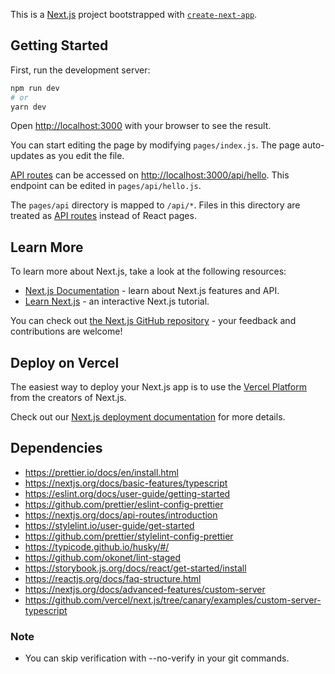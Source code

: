 This is a [Next.js](https://nextjs.org/) project bootstrapped with [`create-next-app`](https://github.com/vercel/next.js/tree/canary/packages/create-next-app).

## Getting Started

First, run the development server:

```bash
npm run dev
# or
yarn dev
```

Open [http://localhost:3000](http://localhost:3000) with your browser to see the result.

You can start editing the page by modifying `pages/index.js`. The page auto-updates as you edit the file.

[API routes](https://nextjs.org/docs/api-routes/introduction) can be accessed on [http://localhost:3000/api/hello](http://localhost:3000/api/hello). This endpoint can be edited in `pages/api/hello.js`.

The `pages/api` directory is mapped to `/api/*`. Files in this directory are treated as [API routes](https://nextjs.org/docs/api-routes/introduction) instead of React pages.

## Learn More

To learn more about Next.js, take a look at the following resources:

- [Next.js Documentation](https://nextjs.org/docs) - learn about Next.js features and API.
- [Learn Next.js](https://nextjs.org/learn) - an interactive Next.js tutorial.

You can check out [the Next.js GitHub repository](https://github.com/vercel/next.js/) - your feedback and contributions are welcome!

## Deploy on Vercel

The easiest way to deploy your Next.js app is to use the [Vercel Platform](https://vercel.com/new?utm_medium=default-template&filter=next.js&utm_source=create-next-app&utm_campaign=create-next-app-readme) from the creators of Next.js.

Check out our [Next.js deployment documentation](https://nextjs.org/docs/deployment) for more details.

## Dependencies

- https://prettier.io/docs/en/install.html
- https://nextjs.org/docs/basic-features/typescript
- https://eslint.org/docs/user-guide/getting-started
- https://github.com/prettier/eslint-config-prettier
- https://nextjs.org/docs/api-routes/introduction
- https://stylelint.io/user-guide/get-started
- https://github.com/prettier/stylelint-config-prettier
- https://typicode.github.io/husky/#/
- https://github.com/okonet/lint-staged
- https://storybook.js.org/docs/react/get-started/install
- https://reactjs.org/docs/faq-structure.html
- https://nextjs.org/docs/advanced-features/custom-server
- https://github.com/vercel/next.js/tree/canary/examples/custom-server-typescript

### Note

- You can skip verification with --no-verify in your git commands.
